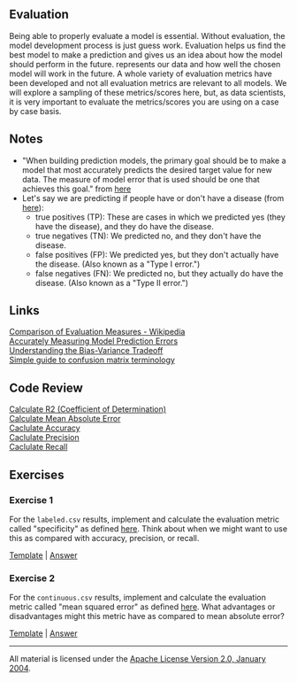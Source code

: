 ## Evaluation

Being able to properly evaluate a model is essential. Without evaluation, the model development process is just guess work.  Evaluation helps us find the best model to make a prediction and gives us an idea about how the model should perform in the future. represents our data and how well the chosen model will work in the future. A whole variety of evaluation metrics have been developed and not all evaluation metrics are relevant to all models.  We will explore a sampling of these metrics/scores here, but, as data scientists, it is very important to evaluate the metrics/scores you are using on a case by case basis.

## Notes

- "When building prediction models, the primary goal should be to make a model that most accurately predicts the desired target value for new data. The measure of model error that is used should be one that achieves this goal." from [here](http://scott.fortmann-roe.com/docs/MeasuringError.html)
- Let's say we are predicting if people have or don't have a disease (from [here](http://www.dataschool.io/simple-guide-to-confusion-matrix-terminology/)):
    - true positives (TP): These are cases in which we predicted yes (they have the disease), and they do have the disease.   
    - true negatives (TN): We predicted no, and they don't have the disease.   
    - false positives (FP): We predicted yes, but they don't actually have the disease. (Also known as a "Type I error.")    
    - false negatives (FN): We predicted no, but they actually do have the disease. (Also known as a "Type II error.")

## Links

[Comparison of Evaluation Measures - Wikipedia](https://en.wikipedia.org/wiki/Precision_and_recall)    
[Accurately Measuring Model Prediction Errors](http://scott.fortmann-roe.com/docs/MeasuringError.html)       
[Understanding the Bias-Variance Tradeoff](http://scott.fortmann-roe.com/docs/BiasVariance.html)    
[Simple guide to confusion matrix terminology](http://www.dataschool.io/simple-guide-to-confusion-matrix-terminology/)

## Code Review

[Calculate R2 (Coefficient of Determination)](example1/example1.go)  
[Calculate Mean Absolute Error](example2/example2.go)   
[Caclulate Accuracy](example3/example3.go)   
[Caclulate Precision](example4/example4.go)   
[Caclulate Recall](example5/example5.go) 

## Exercises

### Exercise 1

For the `labeled.csv` results, implement and calculate the evaluation metric called "specificity" as defined [here](https://en.wikipedia.org/wiki/Confusion_matrix).  Think about when we might want to use this as compared with accuracy, precision, or recall.

[Template](exercises/template1/template1.go) |
[Answer](exercises/exercise1/exercise1.go)

### Exercise 2

For the `continuous.csv` results, implement and calculate the evaluation metric called "mean squared error" as defined [here](https://en.wikipedia.org/wiki/Mean_squared_error).  What advantages or disadvantages might this metric have as compared to mean absolute error?

[Template](exercises/template1/template2.go) |
[Answer](exercises/exercise1/exercise2.go)

___
All material is licensed under the [Apache License Version 2.0, January 2004](http://www.apache.org/licenses/LICENSE-2.0).

